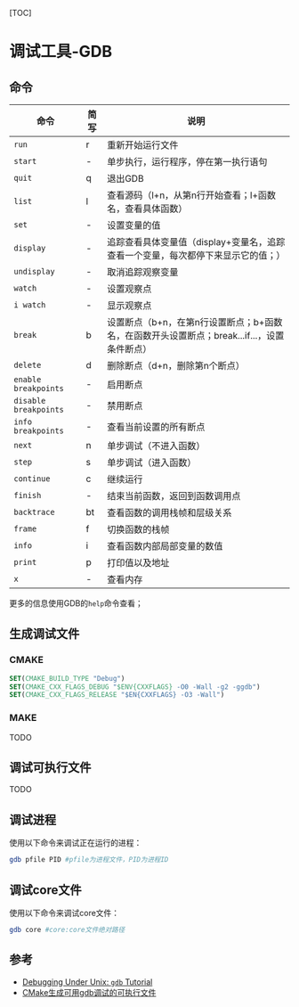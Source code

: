[TOC]

# 调试工具-GDB



## 命令

| 命令                  | 简写 | 说明                                                         |
| --------------------- | ---- | ------------------------------------------------------------ |
| `run`                 | r    | 重新开始运行文件                                             |
| `start`               | -    | 单步执行，运行程序，停在第一执行语句                         |
| `quit`                | q    | 退出GDB                                                      |
| `list`                | l    | 查看源码（l+n，从第n行开始查看；l+函数名，查看具体函数）     |
| `set`                 | -    | 设置变量的值                                                 |
| `display`             | -    | 追踪查看具体变量值（display+变量名，追踪查看一个变量，每次都停下来显示它的值；） |
| `undisplay`           | -    | 取消追踪观察变量                                             |
| `watch`               | -    | 设置观察点                                                   |
| `i watch`             | -    | 显示观察点                                                   |
| `break`               | b    | 设置断点（b+n，在第n行设置断点；b+函数名，在函数开头设置断点；break...if...，设置条件断点） |
| `delete`              | d    | 删除断点（d+n，删除第n个断点）                               |
| `enable breakpoints`  | -    | 启用断点                                                     |
| `disable breakpoints` | -    | 禁用断点                                                     |
| `info breakpoints`    | -    | 查看当前设置的所有断点                                       |
| `next`                | n    | 单步调试（不进入函数）                                       |
| `step`                | s    | 单步调试（进入函数）                                         |
| `continue`            | c    | 继续运行                                                     |
| `finish`              | -    | 结束当前函数，返回到函数调用点                               |
| `backtrace`           | bt   | 查看函数的调用栈帧和层级关系                                 |
| `frame`               | f    | 切换函数的栈帧                                               |
| `info`                | i    | 查看函数内部局部变量的数值                                   |
| `print`               | p    | 打印值以及地址                                               |
| `x`                   | -    | 查看内存                                                     |

更多的信息使用GDB的`help`命令查看；



## 生成调试文件

### CMAKE

```cmake
SET(CMAKE_BUILD_TYPE "Debug")
SET(CMAKE_CXX_FLAGS_DEBUG "$ENV{CXXFLAGS} -O0 -Wall -g2 -ggdb")
SET(CMAKE_CXX_FLAGS_RELEASE "$EN{CXXFLAGS} -O3 -Wall")
```

### MAKE

TODO



## 调试可执行文件

TODO



## 调试进程

使用以下命令来调试正在运行的进程：

```sh
gdb pfile PID #pfile为进程文件，PID为进程ID
```



## 调试core文件

使用以下命令来调试core文件：

```sh
gdb core #core:core文件绝对路径
```



## 参考

- [Debugging Under Unix: `gdb` Tutorial](https://www.cs.cmu.edu/~gilpin/tutorial/)
- [CMake生成可用gdb调试的可执行文件](https://blog.csdn.net/lemonaha/article/details/72837561)

